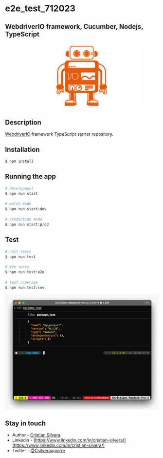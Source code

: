 # e2e_test_712023
## WebdriverIO framework, Cucumber, Nodejs, TypeScript


<p align="center">
  <img src="https://github.com/CristianSilvera/e2e_test_31122022/blob/master/public/webdriver-io-and-perfecto-429.webp" width="400"/>
</p>



[circleci-image]: https://img.shields.io/circleci/build/github/nestjs/nest/master?token=abc123def456
[circleci-url]: https://circleci.com/gh/nestjs/nest

 
## Description

[WebdriverIO](https://webdriver.io/) framework TypeScript starter repository.

## Installation

```bash
$ npm install
```

## Running the app

```bash
# development
$ npm run start

# watch mode
$ npm run start:dev

# production mode
$ npm run start:prod
```

## Test

```bash
# unit tests
$ npm run test

# e2e tests
$ npm run test:e2e

# test coverage
$ npm run test:cov
```

<p align="left">
  <img src="https://github.com/CristianSilvera/e2e_test_31122022/blob/master/public/create-wdio-light.gif?raw=true" width="600"/>
</p>



## Stay in touch

- Author - [Cristian Silvera](https://www.linkedin.com/in/cristian-silvera/)
- Linkedin - [https://www.linkedin.com/in/cristian-silvera/](https://www.linkedin.com/in/cristian-silvera/)
- Twitter - [@Csilveraaguirre](https://twitter.com/Csilveraaguirre)


